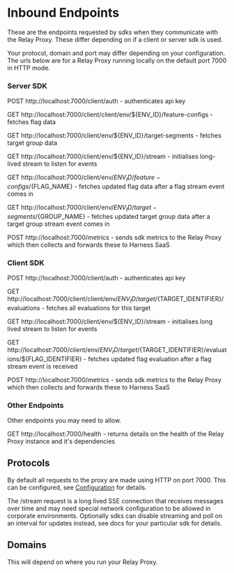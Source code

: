 # Inbound Endpoints
These are the endpoints requested by sdks when they communicate with the Relay Proxy. These differ depending on if a client or server sdk is used.

Your protocol, domain and port may differ depending on your configuration. The urls below are for a Relay Proxy running locally on the default port 7000 in HTTP mode.

### Server SDK
POST http://localhost:7000/client/auth - authenticates api key

GET http://localhost:7000/client/client/env/${ENV_ID}/feature-configs - fetches flag data

GET http://localhost:7000/client/env/${ENV_ID}/target-segments - fetches target group data 

GET http://localhost:7000/client/env/${ENV_ID}/stream - initialises long-lived stream to listen for events

GET http://localhost:7000/client/env/${ENV_ID}/feature-configs/${FLAG_NAME} - fetches updated flag data after a flag stream event comes in

GET http://localhost:7000/client/env/${ENV_ID}/target-segments/${GROUP_NAME} - fetches updated target group data after a target group stream event comes in

POST http://localhost:7000/metrics - sends sdk metrics to the Relay Proxy which then collects and forwards these to Harness SaaS

### Client SDK
POST http://localhost:7000/client/auth - authenticates api key

GET http://localhost:7000/client/client/env/${ENV_ID}/target/${TARGET_IDENTIFIER}/evaluations - fetches all evaluations for this target

GET http://localhost:7000/client/env/${ENV_ID}/stream - initialises long lived stream to listen for events

GET http://localhost:7000/client/env/${ENV_ID}/target/${TARGET_IDENTIFIER}/evaluations/${FLAG_IDENTIFIER} - fetches updated flag evaluation after a flag stream event is received 

POST http://localhost:7000/metrics - sends sdk metrics to the Relay Proxy which then collects and forwards these to Harness SaaS

### Other Endpoints
Other endpoints you may need to allow.

GET http://localhost:7000/health - returns details on the health of the Relay Proxy instance and it's dependencies


## Protocols
By default all requests to the proxy are made using HTTP on port 7000. This can be configured, see [Configuration](./configuration.md) for details.

The /stream request is a long lived SSE connection that receives messages over time and may need special network configuration to be allowed in corporate environments. Optionally sdks can disable streaming and poll on an interval for updates instead, see docs for your particular sdk for details.

## Domains
This will depend on where you run your Relay Proxy. 